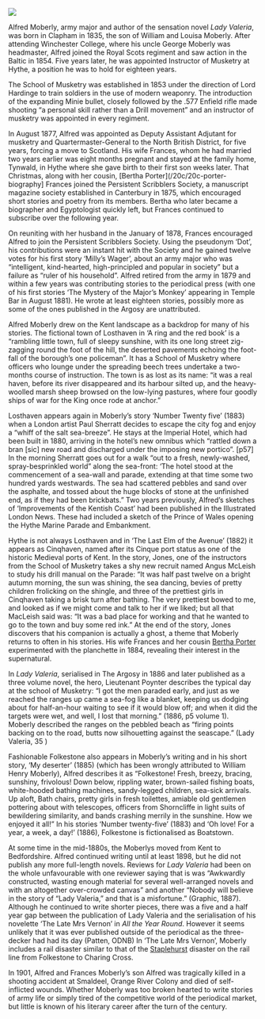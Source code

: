 <a href="https://juncture-digital.org"><img src="https://juncture-digital.org/images/ve-button.png"></a>
<param ve-config title="Alfred Moberly (1835-1912)" author="Michelle Crowther" layout="vtl" banner="/images/banners/19c.jpg">

<param ve-entity eid="Q967166" aliases="Hythe">

Alfred Moberly, army major and author of the sensation novel _Lady Valeria_, was born in Clapham in 1835, the son of William and Louisa Moberly. After attending Winchester College, where his uncle George Moberly was headmaster, Alfred joined the Royal Scots regiment and saw action in the Baltic in 1854. Five years later, he was appointed Instructor of Musketry at Hythe, a position he was to hold for eighteen years. 

The School of Musketry was established in 1853 under the direction of Lord Hardinge to train soldiers in the use of modern weaponry. The introduction of the expanding Minie bullet, closely followed by the .577 Enfield rifle made shooting “a personal skill rather than a Drill movement”  and an instructor of musketry was appointed in every regiment.  

In August 1877, Alfred was appointed as Deputy Assistant Adjutant for musketry and Quartermaster-General to the North British District, for five years, forcing a move to Scotland.   His wife Frances, whom he had married two years earlier was eight months pregnant and stayed at the family home, Tynwald, in Hythe where she gave birth to their first son weeks later. That Christmas, along with her cousin, [Bertha Porter](/20c/20c-porter-biography] Frances joined the Persistent Scribblers Society, a manuscript magazine society established in Canterbury in 1875, which encouraged short stories and poetry from its members. Bertha who later became a biographer and Egyptologist quickly left, but Frances continued to subscribe over the following year. 

On reuniting with her husband in the January of 1878, Frances encouraged Alfred to join the Persistent Scribblers Society. Using the pseudonym ‘Dot’, his contributions were an instant hit with the Society and he gained twelve votes for his first story ‘Milly’s Wager’, about an army major who was “intelligent, kind-hearted, high-principled and popular in society” but a failure as “ruler of his household”.  Alfred retired from the army in 1879 and within a few years was contributing stories to the periodical press (with one of his first stories ‘The Mystery of the Major’s Monkey’ appearing in Temple Bar in August 1881). He wrote at least eighteen stories, possibly more as some of the ones published in the Argosy are unattributed.

Alfred Moberly drew on the Kent landscape as a backdrop for many of his stories. The fictional town of Losthaven in ‘A ring and the red book’ is a “rambling little town, full of sleepy sunshine, with its one long street zig-zagging round the foot of the hill, the deserted pavements echoing the foot-fall of the borough’s one policeman”. It has a School of Musketry where officers who lounge under the spreading beech trees undertake a two-months course of instruction. The town is as lost as its name:  “it was a real haven, before its river disappeared and its harbour silted up, and the heavy-woolled marsh sheep browsed on the low-lying pastures, where four goodly ships of war for the King once rode at anchor.” 

Losthaven appears again in Moberly’s story ‘Number Twenty five’ (1883) when a London artist Paul Sherratt decides to escape the city fog and enjoy a “whiff of the salt sea-breeze”. He stays at the Imperial Hotel, which had been built in 1880, arriving in the hotel’s new omnibus which “rattled down a bran [sic] new road and discharged under the imposing new portico”. [p57]  In the morning Sherratt goes out for a walk “out to a fresh, newly-washed, spray-besprinkled world” along the sea-front: ‘The hotel stood at the commencement of a sea-wall and parade, extending at that time some two hundred yards westwards. The sea had scattered pebbles and sand over the asphalte, and tossed about the huge blocks of stone at the unfinished end, as if they had been brickbats.” Two years previously, Alfred’s sketches of ‘Improvements of the Kentish Coast’ had been published in the Illustrated London News.  These had included a sketch of the Prince of Wales opening the Hythe Marine Parade and Embankment. 

Hythe is not always Losthaven and in ‘The Last Elm of the Avenue’ (1882) it appears as Cinqhaven, named after its Cinque port status as one of the historic Medieval ports of Kent. In the story, Jones, one of the instructors from the School of Musketry takes a shy new recruit named Angus McLeish to study his drill manual on the Parade: “It was half past twelve on a bright autumn morning, the sun was shining, the sea dancing, bevies of pretty children frolicking on the shingle, and three of the prettiest girls in Cinqhaven taking a brisk turn after bathing. The very prettiest bowed to me, and looked as if we might come and talk to her if we liked; but all that MacLeish said was: “It was a bad place for working and that he wanted to go to the town and buy some red ink.” At the end of the story, Jones discovers that his companion is actually a ghost, a theme that Moberly returns to often in his stories. His wife Frances and her cousin [Bertha Porter](/20c/20c-porter-biography) experimented with the planchette in 1884, revealing their interest in the supernatural. 

 In  _Lady Valeria_, serialised in The Argosy in 1886 and later published as a three volume novel, the hero, Lieutenant Poynter describes the typical day at the school of Musketry: “I got the men paraded early, and just as we reached the ranges up came a sea-fog like a blanket, keeping us dodging about for half-an-hour waiting to see if it would blow off; and when it did the targets were wet, and well, I lost that morning.”  (1886, p5 volume 1). Moberly described the ranges on the pebbled beach as “firing points backing on to the road, butts now silhouetting against the seascape.” (Lady Valeria, 35 ) 
 
Fashionable Folkestone also appears in Moberly’s writing and in his short story, ‘My deserter’ (1885) (which has been wrongly attributed to William Henry Moberly), Alfred describes it as “Folkestone! Fresh, breezy, bracing, sunshiny, frivolous! Down below, rippling water, brown-sailed fishing boats, white-hooded bathing machines, sandy-legged children, sea-sick arrivals. Up aloft, Bath chairs, pretty girls in fresh toilettes, amiable old gentlemen pottering about with telescopes, officers from Shorncliffe in light suits of bewildering similarity, and bands crashing merrily in the sunshine. How we enjoyed it all!” In his stories  ‘Number twenty-five’ (1883) and ‘Oh love! For a year, a week, a day!’ (1886), Folkestone is fictionalised as Boatstown.

At some time in the mid-1880s, the Moberlys moved from Kent to Bedfordshire. Alfred continued writing until at least 1898, but he did not publish any more full-length novels. Reviews for _Lady Valeria_ had been on the whole unfavourable with one reviewer saying that is was “Awkwardly constructed, wasting enough material for several well-arranged novels and with an altogether over-crowded canvas” and another “Nobody will believe in the story of “Lady Valeria,” and that is a misfortune.” (Graphic, 1887). Although he continued to write shorter pieces, there was a five and a half year gap between the publication of Lady Valeria and the serialisation of his novelette ‘The Late Mrs Vernon’ in _All the Year Round_.  However it seems unlikely that it was ever published outside of the periodical as the three-decker had had its day (Patten, ODNB) In ‘The Late Mrs Vernon’, Moberly includes a rail disaster similar to that of the [Staplehurst](/dickens/dickens-staplehurst) disaster on the rail line from Folkestone to Charing Cross.

In 1901, Alfred and Frances Moberly’s son Alfred was tragically killed in a shooting accident at Smaldeel, Orange River Colony and died of self-inflicted wounds. Whether Moberly was too broken hearted to write stories of army life or simply tired of the competitive world of the periodical market, but little is known of his literary career after the turn of the century.
